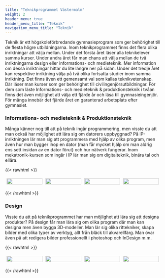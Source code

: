 ```yaml
---
title: "Teknikprogrammet Västermalm"
weight: 2
header_menu: true
header_menu_title: "Teknik"
navigation_menu_title: "Teknik"
---
```


Teknik är ett högskoleförbredande gymnasieprogram som ger behörighet till de flesta högre utbildningarna. Inom teknikprogrammet finns det flera olika inriktningar att välja mellan. Under det första året läser alla teknikelever samma kurser. Under andra året får man chans att välja mellan de två inriktningarna design eller informations- och medieteknik. Mer information om dessa inriktningar hittar du lite längre ner på sidan. Under det tredje året kan respektive inriktning välja på två olika fortsatta studier inom samma inriktning. Det finns även ett gemensamt val som kallas teknikvetenskap. Där läser man kurser som ger behörighet till civilingenjörsutbildningar. För dem som läste Informations- och medieteknik & produktionsteknik i tvåan finns det även möjlighet att välja ett fjärde år och läsa till gymnasieingenjör. För många innebär det fjärde året en garanterad arbetsplats efter gymnasiet.

### Informations- och medieteknik & Produktionsteknik

Många känner nog till att på teknik ingår programmering, men visste du att man också har möjlighet att lära sig om datorers uppbyggnad? På IP-inriktningen lär man sig att programmera med hjälp av olika program, men även hur man bygger ihop en dator (man får mycket hjälp om man aldrig ens sett insidan av en dator förut) och hur nätverk fungerar. Inom mekatronik-kursen som ingår i IP lär man sig om digitalteknik, binära tal och ellära. 


{{< rawhtml >}}

<style>
    .row {
  display: flex;
}

.column {
  flex: 25%; 
  padding: 5px;
}
</style>

<div class="row">
  <div class="column">
    <img src="images/Datorinriktning1.JPG" style="width:100%">
  </div>
    <div class="column">
    <img src="images/Datorinriktning4.HEIC" style="width:100%">
  </div>
  <div class="column">
    <img src="images/Datorinriktning2.JPG" style="width:100%">
  </div>
   <div class="column">
    <img src="images/Datorinriktning3.JPG" style="width:100%">
  </div>
</div>

{{< /rawhtml >}}

### Design

Visste du att på teknikprogrammet har man möjlighet att lära sig att designa produkter? På design får man lära sig om olika program där man kan designa men även bygga 3D-modeller. Man lär sig olika rittekniker, skapa bilder med olika typer av verktyg, allt från bläck till akvarellfärg. Man övar även på att redigera bilder professionellt i photoshop och InDesign m.m.

{{< rawhtml >}}

<style>
    .row {
  display: flex;
}

.column {
  flex: 25%; 
  padding: 5px;
}
</style>

<div class="row">
  <div class="column">
    <img src="images/Designbild1.JPG" style="width:100%">
  </div>
  <div class="column">
    <img src="images/Designbild2.JPG" style="width:100%">
  </div>
   <div class="column">
    <img src="images/Designbild3.JPG" style="width:100%">
  </div>
    <div class="column">
    <img src="images/Designbild4.JPG" style="width:100%"> 
  </div>
</div>

{{< /rawhtml >}}
  

